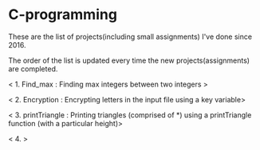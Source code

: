 # C-programming

These are the list of projects(including small assignments) I've done since 2016.

The order of the list is updated every time the new projects(assignments) are completed.

< 1. Find_max : Finding max integers between two integers >

< 2. Encryption : Encrypting letters in the input file using a key variable>

< 3. printTriangle : Printing triangles (comprised of *) using a printTriangle function (with a particular height)>

< 4. > 

